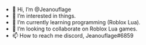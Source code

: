- 👋 Hi, I’m @Jeanouflage
- 👀 I’m interested in things.
- 🌱 I’m currently learning programming (Roblox Lua).
- 💞️ I’m looking to collaborate on Roblox Lua games.
- 📫 How to reach me discord, Jeanouflage#6859

<!---
Jeanouflage/Jeanouflage is a ✨ special ✨ repository because its `README.md` (this file) appears on your GitHub profile.
You can click the Preview link to take a look at your changes.
--->
